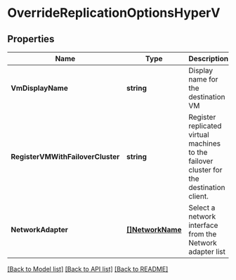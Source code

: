 # OverrideReplicationOptionsHyperV

## Properties
Name | Type | Description | Notes
------------ | ------------- | ------------- | -------------
**VmDisplayName** | **string** | Display name for the destination VM | [optional] [default to null]
**RegisterVMWithFailoverCluster** | **string** | Register replicated virtual machines to the failover cluster for the destination client. | [optional] [default to null]
**NetworkAdapter** | [**[]NetworkName**](NetworkName.md) | Select a network interface from the Network adapter list | [optional] [default to null]

[[Back to Model list]](../README.md#documentation-for-models) [[Back to API list]](../README.md#documentation-for-api-endpoints) [[Back to README]](../README.md)

